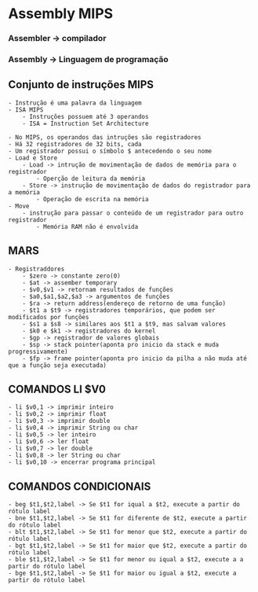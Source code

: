 # Assembly MIPS
### Assembler -> compilador
### Assembly -> Linguagem de programação

## Conjunto de instruções MIPS

    - Instrução é uma palavra da linguagem
    - ISA MIPS
        - Instruções possuem até 3 operandos
        - ISA = Instruction Set Architecture

    - No MIPS, os operandos das intruções são registradores
    - Há 32 registradores de 32 bits, cada
    - Um registrador possui o símbolo $ antecedendo o seu nome
    - Load e Store
        - Load -> intrução de movimentação de dados de memória para o registrador
            - Operção de leitura da memória
        - Store -> instrução de movimentação de dados do registrador para a memória
            - Operação de escrita na memória
    - Move
        - instrução para passar o conteúdo de um registrador para outro registrador
            - Memória RAM não é envolvida
## MARS
    - Registraddores
        - $zero -> constante zero(0)
        - $at -> assember temporary
        - $v0,$v1 -> retornam resultados de funções
        - $a0,$a1,$a2,$a3 -> argumentos de funções
        - $ra -> return address(endereço de retorno de uma função)
        - $t1 a $t9 -> registradores temporários, que podem ser modificados por funções
        - $s1 a $s8 -> similares aos $t1 a $t9, mas salvam valores 
        - $k0 e $k1 -> registradores do kernel
        - $gp -> registrador de valores globais
        - $sp -> stack pointer(aponta pro inicio da stack e muda progressivamente)
        - $fp -> frame pointer(aponta pro inicio da pilha a não muda até que a função seja executada)
## COMANDOS LI $V0
    - li $v0,1 -> imprimir inteiro
    - li $v0,2 -> imprimir float
    - li $v0,3 -> imprimir double
    - li $v0,4 -> imprimir String ou char
    - li $v0,5 -> ler inteiro
    - li $v0,6 -> ler float
    - li $v0,7 -> ler double
    - li $v0,8 -> ler String ou char
    - li $v0,10 -> encerrar programa principal

## COMANDOS CONDICIONAIS
    - beg $t1,$t2,label -> Se $t1 for iqual a $t2, execute a partir do rótulo label
    - bne $t1,$t2,label -> Se $t1 for diferente de $t2, execute a partir do rótulo label
    - blt $t1,$t2,label -> Se $t1 for menor que $t2, execute a partir do rótulo label
    - bgt $t1,$t2,label -> Se $t1 for maior que $t2, execute a partir do rótulo label
    - ble $t1,$t2,label -> Se $t1 for menor ou iqual a $t2, execute a a partir do rótulo label
    - bge $t1,$t2,label -> Se $t1 for maior ou igual a $t2, execute a partir do rótulo label 
